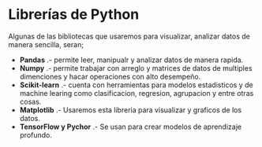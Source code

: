 # Librerías de Python

Algunas de las bibliotecas que usaremos para visualizar, analizar datos de manera sencilla, seran;

- **Pandas** .- permite leer, manipualr y analizar datos de manera rapida.
- **Numpy** .- permite trabajar con arreglo y matrices de datos de multiples dimenciones y hacar operaciones con alto desempeño.
- **Scikit-learn** .- cuenta con herramientas para modelos estadisticos y de machine learing como clasificacion, regresion, agrupacion y entre otras cosas.
- **Matplotlib** .- Usaremos esta libreria para visualizar y graficos de los datos.
- **TensorFlow y Pychor** .- Se usan para crear modelos de aprendizaje profundo.
